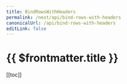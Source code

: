 ```yaml
---
title: BindRowsWithHeaders
permalink: /next/api/bind-rows-with-headers
canonicalUrl: /api/bind-rows-with-headers
editLink: false
---
```


# {{ $frontmatter.title }}

[[toc]]

